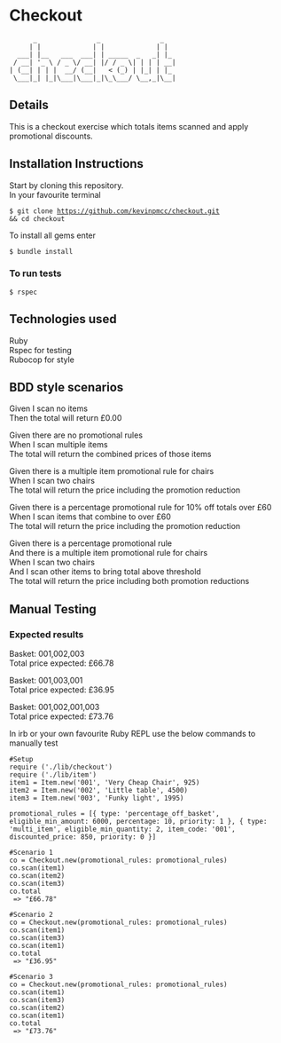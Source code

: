 # Checkout 
```
      _               _               _   
     | |             | |             | |  
  ___| |__   ___  ___| | _____  _   _| |_ 
 / __| '_ \ / _ \/ __| |/ / _ \| | | | __|
| (__| | | |  __/ (__|   < (_) | |_| | |_ 
 \___|_| |_|\___|\___|_|\_\___/ \__,_|\__|
```

## Details
This is a checkout exercise which totals items scanned and apply promotional discounts.  

## Installation Instructions  
Start by cloning this repository.   
In your favourite terminal

<code>$ git clone https://github.com/kevinpmcc/checkout.git && cd checkout</code>

To install all gems enter  

<code>$ bundle install</code>


### To run tests  
<code>$ rspec</code>

## Technologies used
Ruby  
Rspec for testing  
Rubocop for style  

## BDD style scenarios

Given I scan no items   
Then the total will return £0.00  

Given there are no promotional rules  
When I scan multiple items  
The total will return the combined prices of those items    

Given there is a multiple item promotional rule for chairs  
When I scan two chairs  
The total will return the price including the promotion reduction  

Given there is a percentage promotional rule for 10% off totals over £60  
When I scan items that combine to over £60  
The total will return the price including the promotion reduction  

Given there is a percentage promotional rule  
And there is a multiple item promotional rule for chairs  
When I scan two chairs  
And I scan other items to bring total above threshold  
The total will return the price including both promotion reductions  



## Manual Testing  

### Expected results  
Basket: 001,002,003  
Total price expected: £66.78  

Basket: 001,003,001  
Total price expected: £36.95  

Basket: 001,002,001,003  
Total price expected: £73.76  


In irb or your own favourite Ruby REPL use the below commands to manually test

```
#Setup
require ('./lib/checkout')
require ('./lib/item')
item1 = Item.new('001', 'Very Cheap Chair', 925)
item2 = Item.new('002', 'Little table', 4500)
item3 = Item.new('003', 'Funky light', 1995)

promotional_rules = [{ type: 'percentage_off_basket', eligible_min_amount: 6000, percentage: 10, priority: 1 }, { type: 'multi_item', eligible_min_quantity: 2, item_code: '001', discounted_price: 850, priority: 0 }]

#Scenario 1
co = Checkout.new(promotional_rules: promotional_rules)
co.scan(item1)
co.scan(item2)
co.scan(item3)
co.total
 => "£66.78"

#Scenario 2
co = Checkout.new(promotional_rules: promotional_rules)
co.scan(item1)
co.scan(item3)
co.scan(item1)
co.total
 => "£36.95"

#Scenario 3
co = Checkout.new(promotional_rules: promotional_rules)
co.scan(item1)
co.scan(item3)
co.scan(item2)
co.scan(item1)
co.total
 => "£73.76"
 ```



